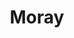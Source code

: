 ---
schema: default
title: Moray
description: Health and social care partnership for the Moray area
logo: ''
type:
- Other Scottish Govt agency
portal_url: ''
org_url: 
twitter_handle: 
wikidata_qid: Q108837007
wdtk_id: 
---